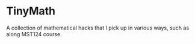 TinyMath
========

A collection of mathematical hacks that I pick up in various ways,
such as along MST124 course.

